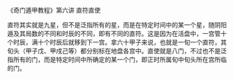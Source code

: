 《奇门遁甲教程》第六讲 直符直使

直符其实就是九星，但不是泛指所有的星，而是在特定时间中的某一个星，随阴阳遁及其局数的不同和时辰的不同，即有不同的直符。这是因为在活盘中，一宫管十个时辰，满十个时辰后就移到下一宫。拿六十甲子来说，也就是一旬一个直符，其旬头（甲子戊、甲戌己等）都分别标在地盘各宫中。直使就是八门，不过也不是泛指所有的门，而是特定时间中所确定的某一个门，即正时所属旬中旬头所在宫所临的门。

